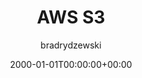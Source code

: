 ---
date: 2000-01-01T00:00:00+00:00
title: AWS S3
author: bradrydzewski
draft: true
description: |
  Plugin to upload artifacts to AWS S3.
---